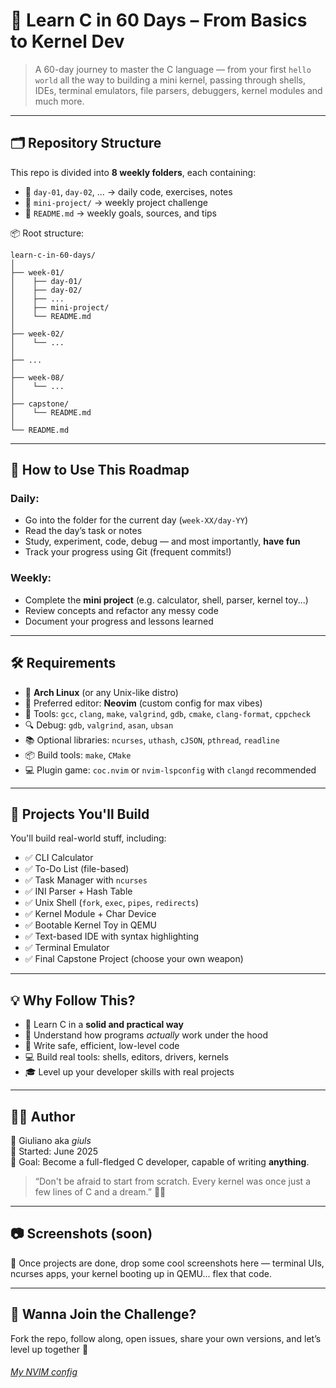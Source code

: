# 🧠 Learn C in 60 Days – From Basics to Kernel Dev

> A 60-day journey to master the C language — from your first `hello world` all the way to building a mini kernel, passing through shells, IDEs, terminal emulators, file parsers, debuggers, kernel modules and much more.

---

## 🗂 Repository Structure

This repo is divided into **8 weekly folders**, each containing:
- 📂 `day-01`, `day-02`, ... → daily code, exercises, notes
- 📁 `mini-project/` → weekly project challenge
- 📄 `README.md` → weekly goals, sources, and tips

📦 Root structure:
```
learn-c-in-60-days/
│
├── week-01/
│    ├── day-01/
│    ├── day-02/
│    ├── ...
│    ├── mini-project/
│    └── README.md
│
├── week-02/
│    └── ...
│
├── ...
│
├── week-08/
│    └── ...
│
├── capstone/
│    └── README.md
│
└── README.md
```

---

## 🧭 How to Use This Roadmap

### Daily:
- Go into the folder for the current day (`week-XX/day-YY`)
- Read the day’s task or notes
- Study, experiment, code, debug — and most importantly, **have fun**
- Track your progress using Git (frequent commits!)

### Weekly:
- Complete the **mini project** (e.g. calculator, shell, parser, kernel toy...)
- Review concepts and refactor any messy code
- Document your progress and lessons learned

---

## 🛠 Requirements

- 🐧 **Arch Linux** (or any Unix-like distro)
- 🧠 Preferred editor: **Neovim** (custom config for max vibes)
- 🧰 Tools: `gcc`, `clang`, `make`, `valgrind`, `gdb`, `cmake`, `clang-format`, `cppcheck`
- 🔍 Debug: `gdb`, `valgrind`, `asan`, `ubsan`
- 📚 Optional libraries: `ncurses`, `uthash`, `cJSON`, `pthread`, `readline`
- 📦 Build tools: `make`, `CMake`
- 💻 Plugin game: `coc.nvim` or `nvim-lspconfig` with `clangd` recommended

---

## 🧩 Projects You'll Build

You'll build real-world stuff, including:
- ✅ CLI Calculator
- ✅ To-Do List (file-based)
- ✅ Task Manager with `ncurses`
- ✅ INI Parser + Hash Table
- ✅ Unix Shell (`fork`, `exec`, `pipes`, `redirects`)
- ✅ Kernel Module + Char Device
- ✅ Bootable Kernel Toy in QEMU
- ✅ Text-based IDE with syntax highlighting
- ✅ Terminal Emulator
- ✅ Final Capstone Project (choose your own weapon)

---

## 💡 Why Follow This?

- 🧠 Learn C in a **solid and practical way**
- 🔨 Understand how programs *actually* work under the hood
- 🧬 Write safe, efficient, low-level code
- 💻 Build real tools: shells, editors, drivers, kernels
- 🎓 Level up your developer skills with real projects

---

## 🧑‍💻 Author

👤 Giuliano aka *giuls*  
📅 Started: June 2025  
🎯 Goal: Become a full-fledged C developer, capable of writing **anything**.

> “Don't be afraid to start from scratch. Every kernel was once just a few lines of C and a dream.” 🧪✨

---

## 📷 Screenshots (soon)

📸 Once projects are done, drop some cool screenshots here — terminal UIs, ncurses apps, your kernel booting up in QEMU... flex that code.

---

## 🤝 Wanna Join the Challenge?

Fork the repo, follow along, open issues, share your own versions, and let’s level up together 💪

###### [My NVIM config](https://github.com/Sckab/NVIM-configuration)
